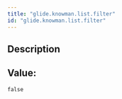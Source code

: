 ```yaml
---
title: "glide.knowman.list.filter"
id: "glide.knowman.list.filter"
---
```

## Description



## Value: 
```
false
```
